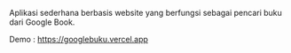 Aplikasi sederhana berbasis website yang berfungsi sebagai pencari buku dari Google Book.

Demo : https://googlebuku.vercel.app
